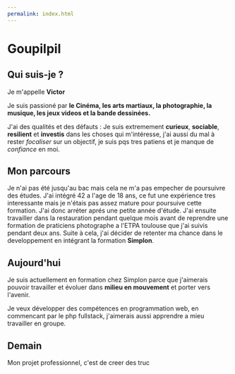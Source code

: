 ```yaml
---
permalink: index.html
---
```

# Goupilpil

## Qui suis-je ?

Je m'appelle **Victor**

Je suis passioné par **le Cinéma, les arts martiaux, la photographie, la musique, les jeux videos et la bande dessinées.**

J'ai des qualités et des défauts :
Je suis extremement **curieux**, **sociable**, **resilient** et **investis** dans les choses qui m'intéresse, j'ai aussi du mal à rester *focaliser* sur un objectif, je suis pqs tres patiens et je manque de *confiance* en moi.

## Mon parcours

Je n'ai pas été jusqu'au bac mais cela ne m'a pas empecher de poursuivre des études. J'ai intégré 42 a l'age de 18 ans, ce fut une expérience tres interessante mais je n'étais pas assez mature pour poursuive cette formation. J'ai donc arréter aprés une petite année d'étude. 
J'ai ensuite travailler dans la restauration pendant quelque mois avant de reprendre une formation de praticiens photographe a l'ETPA toulouse que j'ai suivis pendant deux ans. Suite à cela, j'ai décider de retenter ma chance dans le developpement en intégrant la formation **Simplon**.

## Aujourd'hui

Je suis actuellement en formation chez Simplon parce que j'aimerais pouvoir travailler et évoluer dans **milieu en mouvement** et porter vers l'avenir.

Je veux développer des compétences en programmation web, en commencant par le php fullstack, j'aimerais aussi apprendre a mieu travailler en groupe. 

## Demain

Mon projet professionnel, c'est de creer des truc

